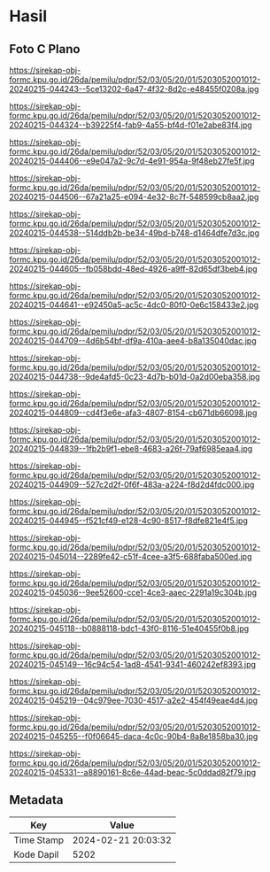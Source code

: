 # Hasil

## Foto C Plano

https://sirekap-obj-formc.kpu.go.id/26da/pemilu/pdpr/52/03/05/20/01/5203052001012-20240215-044243--5ce13202-6a47-4f32-8d2c-e48455f0208a.jpg

https://sirekap-obj-formc.kpu.go.id/26da/pemilu/pdpr/52/03/05/20/01/5203052001012-20240215-044324--b39225f4-fab9-4a55-bf4d-f01e2abe83f4.jpg

https://sirekap-obj-formc.kpu.go.id/26da/pemilu/pdpr/52/03/05/20/01/5203052001012-20240215-044406--e9e047a2-9c7d-4e91-954a-9f48eb27fe5f.jpg

https://sirekap-obj-formc.kpu.go.id/26da/pemilu/pdpr/52/03/05/20/01/5203052001012-20240215-044506--67a21a25-e094-4e32-8c7f-548599cb8aa2.jpg

https://sirekap-obj-formc.kpu.go.id/26da/pemilu/pdpr/52/03/05/20/01/5203052001012-20240215-044538--514ddb2b-be34-49bd-b748-d1464dfe7d3c.jpg

https://sirekap-obj-formc.kpu.go.id/26da/pemilu/pdpr/52/03/05/20/01/5203052001012-20240215-044605--fb058bdd-48ed-4926-a9ff-82d65df3beb4.jpg

https://sirekap-obj-formc.kpu.go.id/26da/pemilu/pdpr/52/03/05/20/01/5203052001012-20240215-044641--e92450a5-ac5c-4dc0-80f0-0e6c158433e2.jpg

https://sirekap-obj-formc.kpu.go.id/26da/pemilu/pdpr/52/03/05/20/01/5203052001012-20240215-044709--4d6b54bf-df9a-410a-aee4-b8a135040dac.jpg

https://sirekap-obj-formc.kpu.go.id/26da/pemilu/pdpr/52/03/05/20/01/5203052001012-20240215-044738--9de4afd5-0c23-4d7b-b01d-0a2d00eba358.jpg

https://sirekap-obj-formc.kpu.go.id/26da/pemilu/pdpr/52/03/05/20/01/5203052001012-20240215-044809--cd4f3e6e-afa3-4807-8154-cb671db66098.jpg

https://sirekap-obj-formc.kpu.go.id/26da/pemilu/pdpr/52/03/05/20/01/5203052001012-20240215-044839--1fb2b9f1-ebe8-4683-a26f-79af6985eaa4.jpg

https://sirekap-obj-formc.kpu.go.id/26da/pemilu/pdpr/52/03/05/20/01/5203052001012-20240215-044909--527c2d2f-0f6f-483a-a224-f8d2d4fdc000.jpg

https://sirekap-obj-formc.kpu.go.id/26da/pemilu/pdpr/52/03/05/20/01/5203052001012-20240215-044945--f521cf49-e128-4c90-8517-f8dfe821e4f5.jpg

https://sirekap-obj-formc.kpu.go.id/26da/pemilu/pdpr/52/03/05/20/01/5203052001012-20240215-045014--2289fe42-c51f-4cee-a3f5-688faba500ed.jpg

https://sirekap-obj-formc.kpu.go.id/26da/pemilu/pdpr/52/03/05/20/01/5203052001012-20240215-045036--9ee52600-cce1-4ce3-aaec-2291a19c304b.jpg

https://sirekap-obj-formc.kpu.go.id/26da/pemilu/pdpr/52/03/05/20/01/5203052001012-20240215-045118--b0888118-bdc1-43f0-8116-51e40455f0b8.jpg

https://sirekap-obj-formc.kpu.go.id/26da/pemilu/pdpr/52/03/05/20/01/5203052001012-20240215-045149--16c94c54-1ad8-4541-9341-460242ef8393.jpg

https://sirekap-obj-formc.kpu.go.id/26da/pemilu/pdpr/52/03/05/20/01/5203052001012-20240215-045219--04c979ee-7030-4517-a2e2-454f49eae4d4.jpg

https://sirekap-obj-formc.kpu.go.id/26da/pemilu/pdpr/52/03/05/20/01/5203052001012-20240215-045255--f0f06645-daca-4c0c-90b4-8a8e1858ba30.jpg

https://sirekap-obj-formc.kpu.go.id/26da/pemilu/pdpr/52/03/05/20/01/5203052001012-20240215-045331--a8890161-8c6e-44ad-beac-5c0ddad82f79.jpg


## Metadata

| Key        | Value               |
| ---------- | ------------------- |
| Time Stamp | 2024-02-21 20:03:32 |
| Kode Dapil | 5202                |



